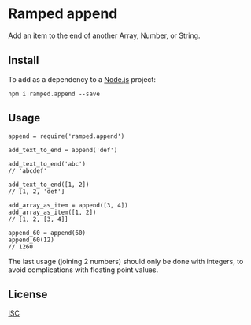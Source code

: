 # Ramped append

Add an item to the end of another Array, Number, or String.


## Install

To add as a dependency to a [Node.js](https://nodejs.org/en/) project:

	npm i ramped.append --save


## Usage

	append = require('ramped.append')

	add_text_to_end = append('def')

	add_text_to_end('abc')
	// 'abcdef'

	add_text_to_end([1, 2])
	// [1, 2, 'def']

	add_array_as_item = append([3, 4])
	add_array_as_item([1, 2])
	// [1, 2, [3, 4]]

	append_60 = append(60)
	append_60(12)
	// 1260

The last usage (joining 2 numbers) should only be done with integers, to avoid complications with floating point values.


## License

[ISC](https://github.com/MattMS/ramped.js/blob/master/LICENSE)
